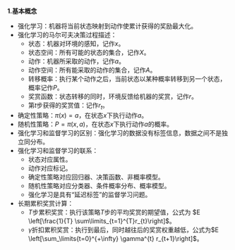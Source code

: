 **1.基本概念**

+ 强化学习：机器将当前状态映射到动作使累计获得的奖励最大化。
+ 强化学习的马尔可夫决策过程描述：
  + 状态：机器对环境的感知，记作$x$。
  + 状态空间：所有可能的状态的集合，记作$X$。
  + 动作：机器所采取的动作，记作$a$。
  + 动作空间：所有能采取的动作的集合，记作$A$。
  + 转移概率：执行某个动作之后，当前状态以某种概率转移到另一个状态，概率记作$P$。
  + 奖赏函数：状态转移的同时，环境反馈给机器的奖赏，记作$r$。
  + 第$t$步获得的奖赏值：记作$r_t$。
+ 确定性策略：$\pi(x)=a$，在状态$x$下执行动作$a$。
+ 随机性策略：$P=\pi(x,a)$，在状态$x$下执行动作$a$的概率。
+ 强化学习和监督学习的区别：强化学习的数据没有标签信息，数据之间不是独立同分布。
+ 强化学习和监督学习的联系：
  + 状态对应属性。
  + 动作对应标记。
  + 确定性策略对应回归器、决策函数、非概率模型。
  + 随机性策略对应分类器、条件概率分布、概率模型。
  + 强化学习是具有“延迟标签”的监督学习问题。
+ 长期累积奖赏计算：
  + $T$步累积奖赏：执行该策略$T$步的平均奖赏的期望值，公式为 $E \left[\frac{1}{T} \sum\limits_{t=1}^{T}r_{t}\right]$。
  + $\gamma$折扣累积奖赏：执行到最后，同时越往后的奖赏权重越低，公式为$E \left[\sum_\limits{t=0}^{+\infty} \gamma^{t} r_{t+1}\right]$。